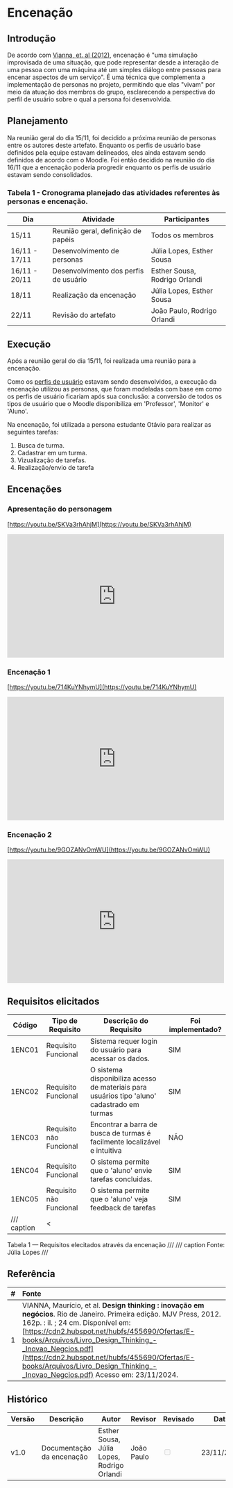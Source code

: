 # Encenação

## Introdução

De acordo com [Vianna, et. al (2012)](https://cdn2.hubspot.net/hubfs/455690/Ofertas/E-books/Arquivos/Livro_Design_Thinking_-_Inovao_Negcios.pdf), encenação é "uma simulação improvisada de uma situação, que pode representar
desde a interação de uma pessoa com uma máquina até um simples diálogo entre pessoas para encenar aspectos de um serviço". É uma técnica que complementa a implementação de personas no projeto, permitindo que elas "vivam" por meio da atuação dos membros do grupo, esclarecendo a perspectiva do perfil de usuário sobre o qual a persona foi desenvolvida.

## Planejamento 

Na reunião geral do dia 15/11, foi decidido a próxima reunião de personas entre os autores deste artefato. Enquanto os perfis de usuário base definidos pela equipe estavam delineados, eles ainda estavam sendo definidos de acordo com o Moodle. Foi então decidido na reunião do dia 16/11 que a encenação poderia progredir enquanto os perfis de usuário estavam sendo consolidados.

### Tabela 1 - Cronograma planejado das atividades referentes às personas e encenação.
| Dia     | Atividade                  | Participantes           | 
|---------|----------------------------|-------------------------|
| 15/11   | Reunião geral, definição de papéis | Todos os membros | 
| 16/11 - 17/11 | Desenvolvimento de personas  | Júlia Lopes, Esther Sousa | 
| 16/11 - 20/11   | Desenvolvimento dos perfis de usuário | Esther Sousa, Rodrigo Orlandi |  
| 18/11   | Realização da encenação  | Júlia Lopes, Esther Sousa | 
| 22/11   | Revisão do artefato | João Paulo, Rodrigo Orlandi  | 

## Execução

Após a reunião geral do dia 15/11, foi realizada uma reunião para a encenação. 

Como os [perfis de usuário](temp_link_perfil_usuario) estavam sendo desenvolvidos, a execução da encenação utilizou as personas, que foram modeladas com base em como os perfis de usuário ficariam após sua conclusão: a conversão de todos os tipos de usuário que o Moodle disponibiliza em 'Professor', 'Monitor' e 'Aluno'.

Na encenação, foi utilizada a persona estudante Otávio para realizar as seguintes tarefas:

1. Busca de turma.
2. Cadastrar em um turma.
3. Vizualização de tarefas.
4. Realização/envio de tarefa

## Encenações

### Apresentação do personagem

[https://youtu.be/SKVa3rhAhjM](https://youtu.be/SKVa3rhAhjM)

<iframe width="500" height="285" src="https://www.youtube.com/embed/SKVa3rhAhjM" title="[2024-2] Requisitos - Grupo 2 - Encenação - Apresentação do Personagem" frameborder="0" allow="accelerometer; autoplay; clipboard-write; encrypted-media; gyroscope; picture-in-picture; web-share" referrerpolicy="strict-origin-when-cross-origin" allowfullscreen></iframe>

### Encenação 1

[https://youtu.be/714KuYNhymU](https://youtu.be/714KuYNhymU)

<iframe width="500" height="285" src="https://www.youtube.com/embed/714KuYNhymU" title="[2024-2] Requisitos - Grupo 2 - Encenação 1" frameborder="0" allow="accelerometer; autoplay; clipboard-write; encrypted-media; gyroscope; picture-in-picture; web-share" referrerpolicy="strict-origin-when-cross-origin" allowfullscreen></iframe>

### Encenação 2

[https://youtu.be/9GOZANvOmWU](https://youtu.be/9GOZANvOmWU)

<iframe width="500" height="285" src="https://www.youtube.com/embed/9GOZANvOmWU" title="[2024-2] Requisitos - Grupo 2 - Encenação 2" frameborder="0" allow="accelerometer; autoplay; clipboard-write; encrypted-media; gyroscope; picture-in-picture; web-share" referrerpolicy="strict-origin-when-cross-origin" allowfullscreen></iframe>

## Requisitos elicitados

| Código  | Tipo de Requisito          | Descrição do Requisito  |  Foi implementado?  |
|---------|----------------------------|-------------------------|---------------------|
| 1ENC01   |  Requisito Funcional          |  Sistema requer login do usuário para acessar os dados.| SIM | 
| 1ENC02   |  Requisito Funcional          |  O sistema disponibiliza acesso de materiais para usuários tipo 'aluno' cadastrado em turmas | SIM |
| 1ENC03   |  Requisito não Funcional          | Encontrar a barra de busca de turmas é facilmente localizável e intuitiva | NÃO |  
| 1ENC04   |  Requisito Funcional          | O sistema permite que o 'aluno' envie tarefas concluidas.|  SIM |
| 1ENC05   |  Requisito não Funcional          |O sistema permite que o 'aluno' veja feedback de tarefas|  SIM |
/// caption | <
Tabela 1 — Requisitos elecitados através da encenação
///
/// caption
Fonte: Júlia Lopes
///


## Referência

| # | Fonte |
|---|:------|
| 1 |  VIANNA, Maurício, et al. **Design thinking : inovação em negócios**. Rio de Janeiro. Primeira edição. MJV Press, 2012. 162p. : il. ; 24 cm. Disponível em: [https://cdn2.hubspot.net/hubfs/455690/Ofertas/E-books/Arquivos/Livro_Design_Thinking_-_Inovao_Negcios.pdf](https://cdn2.hubspot.net/hubfs/455690/Ofertas/E-books/Arquivos/Livro_Design_Thinking_-_Inovao_Negcios.pdf) Acesso em: 23/11/2024.|  

## Histórico

| Versão | Descrição                  | Autor                   | Revisor                  |Revisado | Data       |
|--------|----------------------------|-------------------------|--------------------------|---------|------------|
| v1.0   | Documentação da encenação  | Esther Sousa, Júlia Lopes, Rodrigo Orlandi|  João Paulo  |<input type="checkbox" onclick= "return false" disabled />  | 23/11/2024 |